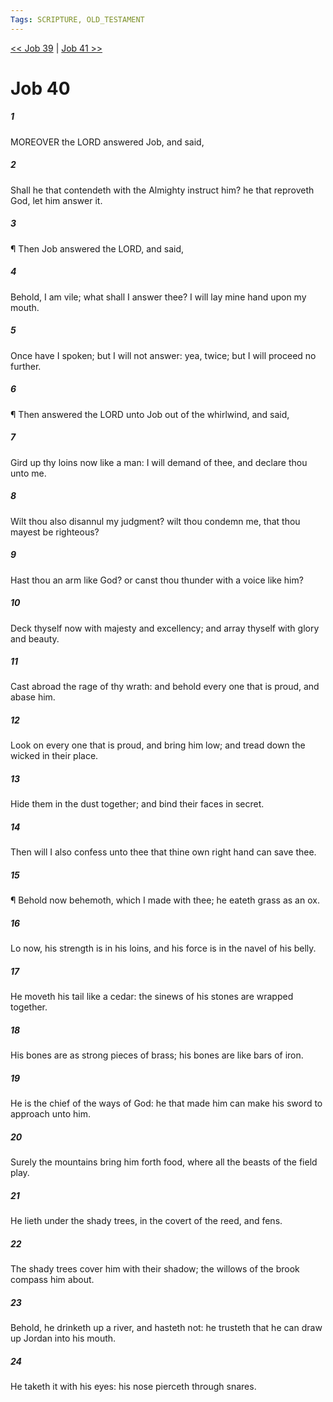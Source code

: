```yaml
---
Tags: SCRIPTURE, OLD_TESTAMENT
---
```


[<< Job 39](OLD_TESTAMENT/18_Job/Job_39.md) | [Job 41 >>](OLD_TESTAMENT/18_Job/Job_41.md)

# Job 40

##### 1
 MOREOVER the LORD answered Job, and said,
##### 2
 Shall he that contendeth with the Almighty instruct him?  he that reproveth God, let him answer it.
##### 3
 ¶ Then Job answered the LORD, and said,
##### 4
 Behold, I am vile; what shall I answer thee?  I will lay mine hand upon my mouth.
##### 5
 Once have I spoken; but I will not answer: yea, twice; but I will proceed no further.
##### 6
 ¶ Then answered the LORD unto Job out of the whirlwind, and said,
##### 7
 Gird up thy loins now like a man: I will demand of thee, and declare thou unto me.
##### 8
 Wilt thou also disannul my judgment?  wilt thou condemn me, that thou mayest be righteous?
##### 9
 Hast thou an arm like God?  or canst thou thunder with a voice like him?
##### 10
 Deck thyself now with majesty and excellency; and array thyself with glory and beauty.
##### 11
 Cast abroad the rage of thy wrath: and behold every one that is proud, and abase him.
##### 12
 Look on every one that is proud, and bring him low; and tread down the wicked in their place.
##### 13
 Hide them in the dust together; and bind their faces in secret.
##### 14
 Then will I also confess unto thee that thine own right hand can save thee.
##### 15
 ¶ Behold now behemoth, which I made with thee; he eateth grass as an ox.
##### 16
 Lo now, his strength is in his loins, and his force is in the navel of his belly.
##### 17
 He moveth his tail like a cedar: the sinews of his stones are wrapped together.
##### 18
 His bones are as strong pieces of brass; his bones are like bars of iron.
##### 19
 He is the chief of the ways of God: he that made him can make his sword to approach unto him.
##### 20
 Surely the mountains bring him forth food, where all the beasts of the field play.
##### 21
 He lieth under the shady trees, in the covert of the reed, and fens.
##### 22
 The shady trees cover him with their shadow; the willows of the brook compass him about.
##### 23
 Behold, he drinketh up a river, and hasteth not: he trusteth that he can draw up Jordan into his mouth.
##### 24
 He taketh it with his eyes: his nose pierceth through snares.
